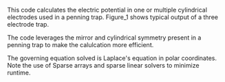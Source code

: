 This code calculates the electric potential in one or multiple cylindrical electrodes used in a penning trap. Figure_1 shows typical output of a three electrode trap.

The code leverages the mirror and cylindrical symmetry present in a penning trap to make the calulcation more efficient.

The governing equation solved is Laplace's equation in polar coordinates. Note the use of Sparse arrays and sparse linear solvers to minimize runtime.